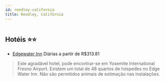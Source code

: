 ```yaml
---
id: reedley-california
title: Reedley, Califórnia
---
```


<center><img src="https://photos.hotelbeds.com/giata/29/293137/293137a_hb_a_001.jpg" alt="" /></center>


## Hotéis ⭐️⭐️

-    [Edgewater Inn](https://www.hurb.com/aud/https://www.hurb.com/hoteis/reedley/edgewater-inn-JNP-JP193272?cmp=18055) Diárias a partir de R$313.81
   > Este agradável hotel, pode encontrar-se em Yosemite International Fresno Airport. Existem um total de 48 quartos de hóspedes no Edge Water Inn. Não são permitidos animais de estimação nas instalações. 
